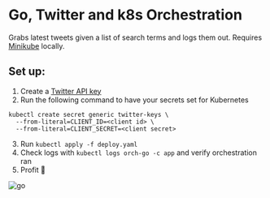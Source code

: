 # Go, Twitter and k8s Orchestration

Grabs latest tweets given a list of search terms and logs them out. Requires [Minikube](https://minikube.sigs.k8s.io/docs/start/) locally.
## Set up:

1. Create a [Twitter API key](https://developer.twitter.com/en/docs/twitter-api/getting-started/getting-access-to-the-twitter-api)
2. Run the following command to have your secrets set for Kubernetes
```
kubectl create secret generic twitter-keys \
  --from-literal=CLIENT_ID=<client id> \
  --from-literal=CLIENT_SECRET=<client secret>
```
3. Run `kubectl apply -f deploy.yaml`
4. Check logs with `kubectl logs orch-go -c app` and verify orchestration ran 
5. Profit 💸

![go](https://user-images.githubusercontent.com/535651/164535962-08e6eb67-ea61-45d2-830a-e2eec5406296.gif)